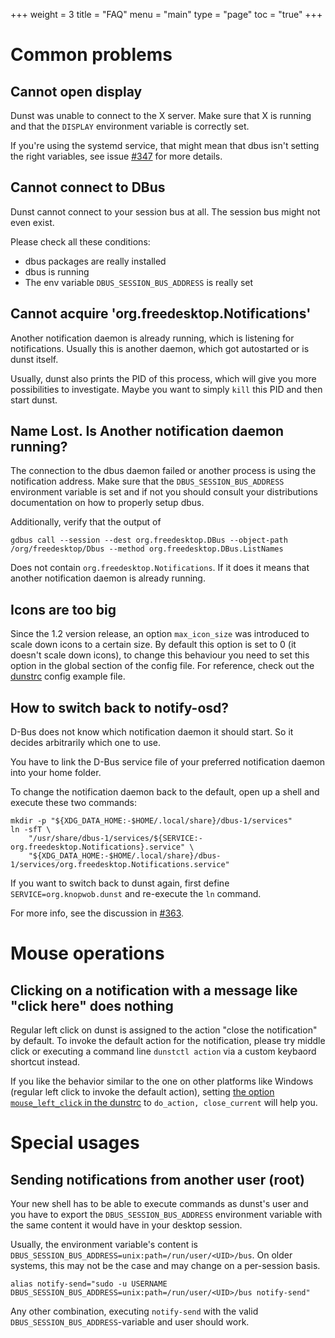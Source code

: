 +++
weight = 3
title = "FAQ"
menu = "main"
type = "page"
toc = "true"
+++

# Common problems

## Cannot open display

Dunst was unable to connect to the X server. Make sure that X is running and that the `DISPLAY` environment variable is correctly set.

If you're using the systemd service, that might mean that dbus isn't setting the right variables, see issue [#347](https://github.com/dunst-project/dunst/issues/347) for more details.

## Cannot connect to DBus

Dunst cannot connect to your session bus at all. The session bus might not even exist.

Please check all these conditions:

- dbus packages are really installed
- dbus is running
- The env variable `DBUS_SESSION_BUS_ADDRESS` is really set

## Cannot acquire 'org.freedesktop.Notifications'

Another notification daemon is already running, which is listening for notifications. Usually this is another daemon, which got autostarted or is dunst itself.

Usually, dunst also prints the PID of this process, which will give you more possibilities to investigate. Maybe you want to simply `kill` this PID and then start dunst.

## Name Lost. Is Another notification daemon running?

The connection to the dbus daemon failed or another process is using the notification address. Make sure that the `DBUS_SESSION_BUS_ADDRESS` environment variable is set and if not you should consult your distributions documentation on how to properly setup dbus.

Additionally, verify that the output of

```
gdbus call --session --dest org.freedesktop.DBus --object-path /org/freedesktop/Dbus --method org.freedesktop.DBus.ListNames
```

Does not contain `org.freedesktop.Notifications`. If it does it means that another notification daemon is already running.

## Icons are too big

Since the 1.2 version release, an option `max_icon_size` was introduced to scale down icons to a certain size. By default this option is set to 0 (it doesn't scale down icons), to change this behaviour you need to set this option in the global section of the config file. For reference, check out the [dunstrc](https://github.com/dunst-project/dunst/blob/master/dunstrc#L159) config example file.

## How to switch back to notify-osd?

D-Bus does not know which notification daemon it should start. So it decides arbitrarily which one to use.

You have to link the D-Bus service file of your preferred notification daemon into your home folder.

To change the notification daemon back to the default, open up a shell and execute these two commands:

```
mkdir -p "${XDG_DATA_HOME:-$HOME/.local/share}/dbus-1/services"
ln -sfT \
    "/usr/share/dbus-1/services/${SERVICE:-org.freedesktop.Notifications}.service" \
    "${XDG_DATA_HOME:-$HOME/.local/share}/dbus-1/services/org.freedesktop.Notifications.service"
```

If you want to switch back to dunst again, first define `SERVICE=org.knopwob.dunst` and re-execute the `ln` command.

For more info, see the discussion in [#363](https://github.com/dunst-project/dunst/issues/363).

# Mouse operations

## Clicking on a notification with a message like "click here" does nothing

Regular left click on dunst is assigned to the action "close the notification" by default. To invoke the default action for the notification, please try middle click or executing a command line `dunstctl action` via a custom keybaord shortcut instead.

If you like the behavior similar to the one on other platforms like Windows (regular left click to invoke the default action), setting [the option `mouse_left_click` in the dunstrc](https://github.com/dunst-project/dunst/blob/732227eff5df7afa3f44bc7f2cc661b22b4e3f0b/dunstrc#L273) to `do_action, close_current` will help you.

# Special usages

## Sending notifications from another user (root)

Your new shell has to be able to execute commands as dunst's user and you have to export the `DBUS_SESSION_BUS_ADDRESS` environment variable with the same content it would have in your desktop session.

Usually, the environment variable's content is `DBUS_SESSION_BUS_ADDRESS=unix:path=/run/user/<UID>/bus`. On older systems, this may not be the case and may change on a per-session basis.

```
alias notify-send="sudo -u USERNAME DBUS_SESSION_BUS_ADDRESS=unix:path=/run/user/<UID>/bus notify-send"
```

Any other combination, executing `notify-send` with the valid `DBUS_SESSION_BUS_ADDRESS`-variable and user should work.
